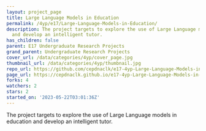 ```yaml
---
layout: project_page
title: Large Language Models in Education
permalink: /4yp/e17/Large-Language-Models-in-Education/
description: The project targets to explore the use of Large Language models in education
  and develop an intelligent tutor.
has_children: false
parent: E17 Undergraduate Research Projects
grand_parent: Undergraduate Research Projects
cover_url: /data/categories/4yp/cover_page.jpg
thumbnail_url: /data/categories/4yp/thumbnail.jpg
repo_url: https://github.com/cepdnaclk/e17-4yp-Large-Language-Models-in-Education
page_url: https://cepdnaclk.github.io/e17-4yp-Large-Language-Models-in-Education
forks: 4
watchers: 2
stars: 2
started_on: '2023-05-22T03:01:36Z'
---
```


The project targets to explore the use of Large Language models in education and develop an intelligent tutor.